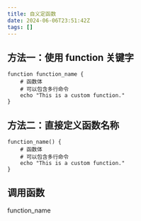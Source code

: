 ```yaml
---
title: 自义定函数
date: 2024-06-06T23:51:42Z
tags: []
---
```



## 方法一：使用 function 关键字

```shell
function function_name {
    # 函数体
    # 可以包含多行命令
    echo "This is a custom function."
}
```

## 方法二：直接定义函数名称

```shell
function_name() {
    # 函数体
    # 可以包含多行命令
    echo "This is a custom function."
}
```

## 调用函数

function_name
